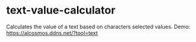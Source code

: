 # text-value-calculator
Calculates the value of a text based on characters selected values.
Demo: https://alcosmos.ddns.net/?tool=text
